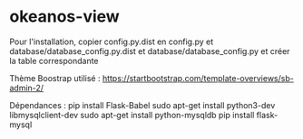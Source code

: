 # okeanos-view

Pour l'installation, copier config.py.dist en config.py et database/database_config.py.dist et database/database_config.py et créer la table correspondante

Thème Boostrap utilisé : https://startbootstrap.com/template-overviews/sb-admin-2/

Dépendances :
pip install Flask-Babel
sudo apt-get install python3-dev libmysqlclient-dev
sudo apt-get install python-mysqldb
pip install flask-mysql

